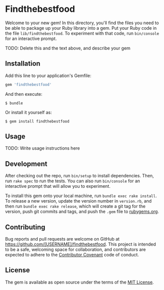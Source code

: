 # Findthebestfood

Welcome to your new gem! In this directory, you'll find the files you need to be able to package up your Ruby library into a gem. Put your Ruby code in the file `lib/findthebestfood`. To experiment with that code, run `bin/console` for an interactive prompt.

TODO: Delete this and the text above, and describe your gem

## Installation

Add this line to your application's Gemfile:

```ruby
gem 'findthebestfood'
```

And then execute:

    $ bundle

Or install it yourself as:

    $ gem install findthebestfood

## Usage

TODO: Write usage instructions here

## Development

After checking out the repo, run `bin/setup` to install dependencies. Then, run `rake spec` to run the tests. You can also run `bin/console` for an interactive prompt that will allow you to experiment.

To install this gem onto your local machine, run `bundle exec rake install`. To release a new version, update the version number in `version.rb`, and then run `bundle exec rake release`, which will create a git tag for the version, push git commits and tags, and push the `.gem` file to [rubygems.org](https://rubygems.org).

## Contributing      

Bug reports and pull requests are welcome on GitHub at https://github.com/[USERNAME]/findthebestfood. This project is intended to be a safe, welcoming space for collaboration, and contributors are expected to adhere to the [Contributor Covenant](http://contributor-covenant.org) code of conduct.


## License   

The gem is available as open source under the terms of the [MIT License](http://opensource.org/licenses/MIT).


